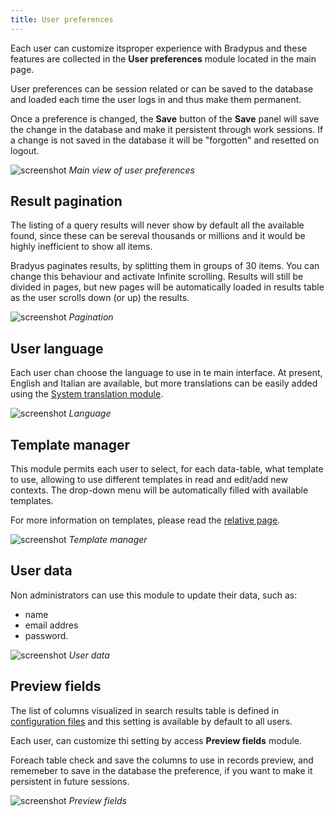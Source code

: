 ```yaml
---
title: User preferences
---
```


Each user can customize itsproper experience with Bradypus and these features are collected in the 
**User preferences** module located in the main page.


User preferences can be session related or can be saved to the database and loaded each time the 
user logs in and thus make them permanent.

Once a preference is changed, the **Save** button of the **Save** panel will save the 
change in the database and make it persistent through work sessions. If a change is not
saved in the database it will be "forgotten" and resetted on logout.

![screenshot](../../images/usage/user-preferences.png "Main view of user preferences")
*Main view of user preferences*


## Result pagination
The listing of a query results will never show by default all the available found, since
these can be sereval thousands or millions and it would be highly inefficient to show all items.

Bradyus paginates results, by splitting them in groups of 30 items. You can change this behaviour
and activate Infinite scrolling. Results will still be divided in pages, but new pages will
be automatically loaded in results table as the user scrolls down (or up) the results.

![screenshot](../../images/usage/pagination.png "Pagination")
*Pagination*


## User language
Each user chan choose the language to use in te main interface.
At present, English and Italian are available, but more translations can be 
easily added using the [System translation module](/usage/system-translation).

![screenshot](../../images/usage/language.png "Language")
*Language*


## Template manager
This module permits each user to select, for each data-table, what template
to use, allowing to use different templates in read and edit/add new contexts.
The drop-down menu will be automatically filled with available templates.

For more information on templates, please read the [relative page](/template-system/).

![screenshot](../../images/usage/tmpl-manager.png "Template manager")
*Template manager*


## User data
Non administrators can use this module to update their data, such as:
- name
- email addres
- password.

![screenshot](../../images/usage/user-data.png "User data")
*User data*

## Preview fields
The list of columns visualized in search results table is defined in 
[configuration files](/setup/finalizing-setup#table-settings) and this 
setting is available by default to all users.

Each user, can customize thi setting by access **Preview fields** module.

Foreach table check and save the columns to use in records preview, and 
rememeber to save in the database the preference, if you want to make it persistent
in future sessions.

![screenshot](../../images/usage/preview-fields.png "Preview fields")
*Preview fields*
